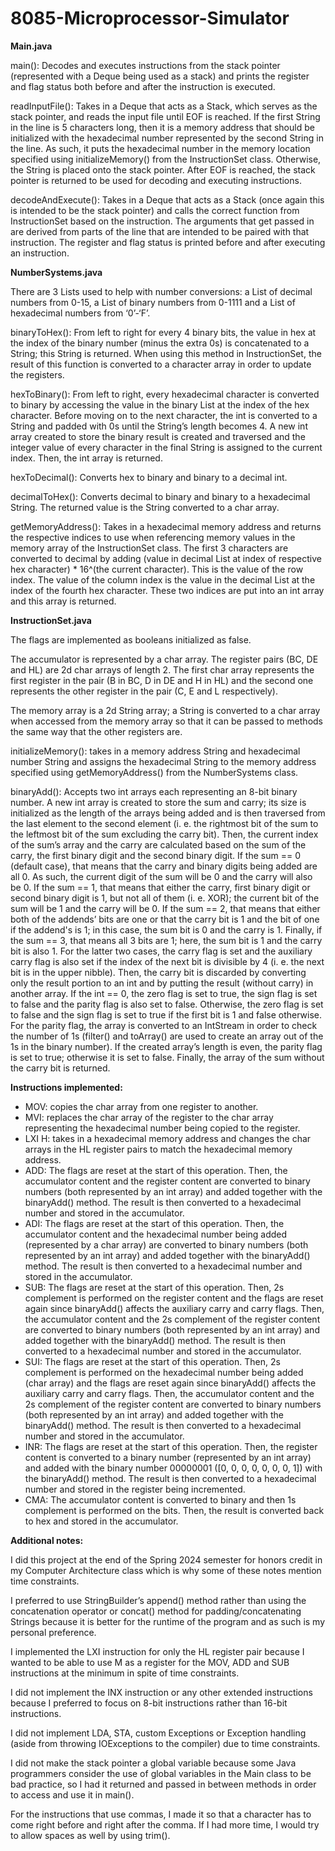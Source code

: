 # 8085-Microprocessor-Simulator

**Main.java**

main():
Decodes and executes instructions from the stack pointer (represented with a Deque being used as a stack) and prints the register and flag status both before and after the instruction is executed.

readInputFile():
Takes in a Deque that acts as a Stack, which serves as the stack pointer, and reads the input file until EOF is reached. If the first String in the line is 5 characters long, then it is a memory address that should be initialized with the hexadecimal number represented by the second String in the line. As such, it puts the hexadecimal number in the memory location specified using initializeMemory() from the InstructionSet class. Otherwise, the String is placed onto the stack pointer. After EOF is reached, the stack pointer is returned to be used for decoding and executing instructions.

decodeAndExecute():
Takes in a Deque that acts as a Stack (once again this is intended to be the stack pointer) and calls the correct function from InstructionSet based on the instruction. The arguments that get passed in are derived from parts of the line that are intended to be paired with that instruction. The register and flag status is printed before and after executing an instruction.

**NumberSystems.java**

There are 3 Lists used to help with number conversions: a List<Integer> of decimal numbers from 0-15, a List<Integer> of binary numbers from 0-1111 and a List<Character> of hexadecimal numbers from ‘0’-‘F’.

binaryToHex(): From left to right for every 4 binary bits, the value in hex at the index of the binary number (minus the extra 0s) is concatenated to a String; this String is returned. When using this method in InstructionSet, the result of this function is converted to a character array in order to update the registers.

hexToBinary(): From left to right, every hexadecimal character is converted to binary by accessing the value in the binary List at the index of the hex character. Before moving on to the next character, the int is converted to a String and padded with 0s until the String’s length becomes 4. A new int array created to store the binary result is created and traversed and the integer value of every character in the final String is assigned to the current index. Then, the int array is returned.

hexToDecimal(): Converts hex to binary and binary to a decimal int.

decimalToHex(): Converts decimal to binary and binary to a hexadecimal String. The returned value is the String converted to a char array.

getMemoryAddress(): Takes in a hexadecimal memory address and returns the respective indices to use when referencing memory values in the memory array of the InstructionSet class. The first 3 characters are converted to decimal by adding (value in decimal List at index of respective hex character) * 16^(the current character). This is the value of the row index. The value of the column index is the value in the decimal List at the index of the fourth hex character. These two indices are put into an int array and this array is returned.

**InstructionSet.java**

The flags are implemented as booleans initialized as false.

The accumulator is represented by a char array. The register pairs (BC, DE and HL) are 2d char arrays of length 2. The first char array represents the first register in the pair (B in BC, D in DE and H in HL) and the second one represents the other register in the pair (C, E and L respectively).

The memory array is a 2d String array; a String is converted to a char array when accessed from the memory array so that it can be passed to methods the same way that the other registers are.

initializeMemory(): takes in a memory address String and hexadecimal number String and assigns the hexadecimal String to the memory address specified using getMemoryAddress() from the NumberSystems class.

binaryAdd(): Accepts two int arrays each representing an 8-bit binary number. A new int array is created to store the sum and carry; its size is initialized as the length of the arrays being added and is then traversed from the last element to the second element (i. e. the rightmost bit of the sum to the leftmost bit of the sum excluding the carry bit). Then, the current index of the sum’s array and the carry are calculated based on the sum of the carry, the first binary digit and the second binary digit. If the sum == 0 (default case), that means that the carry and binary digits being added are all 0. As such, the current digit of the sum will be 0 and the carry will also be 0. If the sum == 1, that means that either the carry, first binary digit or second binary digit is 1, but not all of them (i. e. XOR); the current bit of the sum will be 1 and the carry will be 0. If the sum == 2, that means that either both of the addends’ bits are one or that the carry bit is 1 and the bit of one if the addend's is 1; in this case, the sum bit is 0 and the carry is 1. Finally, if the sum == 3, that means all 3 bits are 1; here, the sum bit is 1 and the carry bit is also 1. For the latter two cases, the carry flag is set and the auxiliary carry flag is also set if the index of the next bit is divisible by 4 (i. e. the next bit is in the upper nibble). Then, the carry bit is discarded by converting only the result portion to an int and by putting the result (without carry) in another array. If the int == 0, the zero flag is set to true, the sign flag is set to false and the parity flag is also set to false. Otherwise, the zero flag is set to false and the sign flag is set to true if the first bit is 1 and false otherwise. For the parity flag, the array is converted to an IntStream in order to check the number of 1s (filter() and toArray() are used to create an array out of the 1s in the binary number). If the created array’s length is even, the parity flag is set to true; otherwise it is set to false. Finally, the array of the sum without the carry bit is returned.

**Instructions implemented:**

* MOV: copies the char array from one register to another.
* MVI: replaces the char array of the register to the char array representing the hexadecimal number being copied to the register.
* LXI H: takes in a hexadecimal memory address and changes the char arrays in the HL register pairs to match the hexadecimal memory address.
* ADD: The flags are reset at the start of this operation. Then, the accumulator content and the register content are converted to binary numbers (both represented by an int array) and added together with the binaryAdd() method. The result is then converted to a hexadecimal number and stored in the accumulator.
* ADI: The flags are reset at the start of this operation. Then, the accumulator content and the hexadecimal number being added (represented by a char array) are converted to binary numbers (both represented by an int array) and added together with the binaryAdd() method. The result is then converted to a hexadecimal number and stored in the accumulator.
* SUB: The flags are reset at the start of this operation. Then, 2s complement is performed on the register content and the flags are reset again since binaryAdd() affects the auxiliary carry and carry flags. Then, the accumulator content and the 2s complement of the register content are converted to binary numbers (both represented by an int array) and added together with the binaryAdd() method. The result is then converted to a hexadecimal number and stored in the accumulator.
* SUI: The flags are reset at the start of this operation. Then, 2s complement is performed on the hexadecimal number being added (char array) and the flags are reset again since binaryAdd() affects the auxiliary carry and carry flags. Then, the accumulator content and the 2s complement of the register content are converted to binary numbers (both represented by an int array) and added together with the binaryAdd() method. The result is then converted to a hexadecimal number and stored in the accumulator.
* INR: The flags are reset at the start of this operation. Then, the register content is converted to a binary number (represented by an int array) and added with the binary number 00000001 ([0, 0, 0, 0, 0, 0, 0, 1]) with the binaryAdd() method. The result is then converted to a hexadecimal number and stored in the register being incremented.
* CMA: The accumulator content is converted to binary and then 1s complement is performed on the bits. Then, the result is converted back to hex and stored in the accumulator.


**Additional notes:**

I did this project at the end of the Spring 2024 semester for honors credit in my Computer Architecture class which is why some of these notes mention time constraints.

I preferred to use StringBuilder’s append() method rather than using the concatenation operator or concat() method for padding/concatenating Strings because it is better for the runtime of the program and as such is my personal preference.

I implemented the LXI instruction for only the HL register pair because I wanted to be able to use M as a register for the MOV, ADD and SUB instructions at the minimum in spite of time constraints.

I did not implement the INX instruction or any other extended instructions because I preferred to focus on 8-bit instructions rather than 16-bit instructions.

I did not implement LDA, STA, custom Exceptions or Exception handling (aside from throwing IOExceptions to the compiler) due to time constraints.

I did not make the stack pointer a global variable because some Java programmers consider the use of global variables in the Main class to be bad practice, so I had it returned and passed in between methods in order to access and use it in main().

For the instructions that use commas, I made it so that a character has to come right before and right after the comma. If I had more time, I would try to allow spaces as well by using trim().
